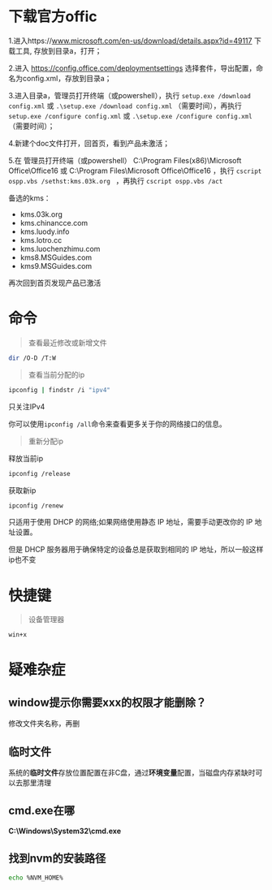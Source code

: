 # 下载官方offic

1.进入https://www.microsoft.com/en-us/download/details.aspx?id=49117 下载工具, 存放到目录a，打开；

2.进入 https://config.office.com/deploymentsettings 选择套件，导出配置，命名为config.xml，存放到目录a；

3.进入目录a，管理员打开终端（或powershell），执行 `setup.exe /download config.xml` 或 `.\setup.exe /download config.xml` （需要时间），再执行 `setup.exe /configure config.xml` 或 `.\setup.exe /configure config.xml`（需要时间）；

4.新建个doc文件打开，回首页，看到产品未激活；

5.在 管理员打开终端（或powershell） C:\Program Files(x86)\Microsoft Office\Office16 或  C:\Program Files\Microsoft Office\Office16 ，执行 `cscript ospp.vbs /sethst:kms.03k.org ` ，再执行 `cscript ospp.vbs /act`

备选的kms：

- kms.03k.org 
- kms.chinancce.com 
- kms.luody.info 
- kms.lotro.cc 
- kms.luochenzhimu.com 
- kms8.MSGuides.com 
- kms9.MSGuides.com

再次回到首页发现产品已激活

# 命令

> 查看最近修改或新增文件

```bash
dir /O-D /T:W
```

> 查看当前分配的ip

```bash
ipconfig | findstr /i "ipv4"
```

只关注IPv4

你可以使用`ipconfig /all`命令来查看更多关于你的网络接口的信息。

> 重新分配ip

释放当前ip

```bash
ipconfig /release
```

获取新ip

```bash
ipconfig /renew
```

只适用于使用 DHCP 的网络;如果网络使用静态 IP 地址，需要手动更改你的 IP 地址设置。

但是 DHCP 服务器用于确保特定的设备总是获取到相同的 IP 地址，所以一般这样ip也不变

# 快捷键

> 设备管理器

```bash
win+x
```



# 疑难杂症

## window提示你需要xxx的权限才能删除？

修改文件夹名称，再删

## 临时文件

系统的**临时文件**存放位置配置在非C盘，通过**环境变量**配置，当磁盘内存紧缺时可以去那里清理

## cmd.exe在哪

**C:\Windows\System32\cmd.exe**

## 找到nvm的安装路径

```bash
echo %NVM_HOME%
```

